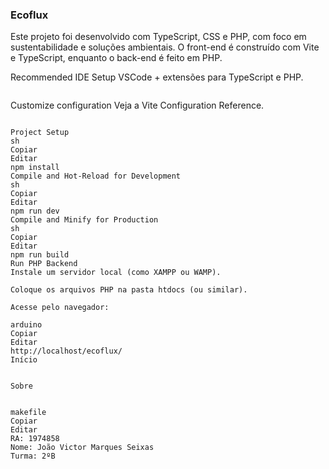 

### Ecoflux

Este projeto foi desenvolvido com TypeScript, CSS e PHP, com foco em sustentabilidade e soluções ambientais.
O front-end é construído com Vite e TypeScript, enquanto o back-end é feito em PHP.

Recommended IDE Setup
VSCode + extensões para TypeScript e PHP.
```
```
Customize configuration
Veja a Vite Configuration Reference.
```

Project Setup
sh
Copiar
Editar
npm install
Compile and Hot-Reload for Development
sh
Copiar
Editar
npm run dev
Compile and Minify for Production
sh
Copiar
Editar
npm run build
Run PHP Backend
Instale um servidor local (como XAMPP ou WAMP).

Coloque os arquivos PHP na pasta htdocs (ou similar).

Acesse pelo navegador:

arduino
Copiar
Editar
http://localhost/ecoflux/
Início


Sobre


makefile
Copiar
Editar
RA: 1974858  
Nome: João Victor Marques Seixas  
Turma: 2ºB  
